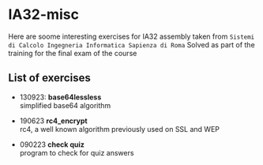 # IA32-misc

Here are soome interesting exercises for IA32 assembly taken from ```Sistemi di Calcolo Ingegneria Informatica Sapienza di Roma```
Solved as part of the training for the final exam of the course 

## List of exercises 

- 130923:  **base64lessless** <br>
simplified base64 algorithm

- 190623 **rc4_encrypt** <br>
rc4, a well known algorithm previously used on SSL and WEP

- 090223 **check quiz** <br>
program to check for quiz answers
